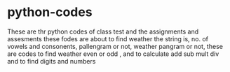 # python-codes
These are thr python codes of class test and the assignments and assesments
these fodes are about to find weather the string is, no. of vowels and consonents, pallengram or not, weather pangram or not,
these are codes to find weather even or odd , and to calculate add sub mult div and to find digits and numbers
